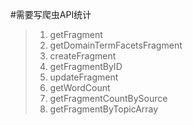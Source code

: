 #需要写爬虫API统计
>1. getFragment
>2. getDomainTermFacetsFragment
>3. createFragment
>3. getFragmentByID
>4. updateFragment
>5. getWordCount
>6. getFragmentCountBySource
>7. getFragmentByTopicArray

